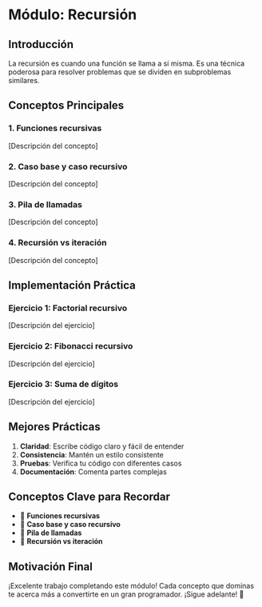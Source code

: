 # Módulo: Recursión

## Introducción

La recursión es cuando una función se llama a sí misma. Es una técnica poderosa para resolver problemas que se dividen en subproblemas similares.

## Conceptos Principales

### 1. Funciones recursivas

[Descripción del concepto]

### 2. Caso base y caso recursivo

[Descripción del concepto]

### 3. Pila de llamadas

[Descripción del concepto]

### 4. Recursión vs iteración

[Descripción del concepto]


## Implementación Práctica

### Ejercicio 1: Factorial recursivo

[Descripción del ejercicio]

### Ejercicio 2: Fibonacci recursivo

[Descripción del ejercicio]

### Ejercicio 3: Suma de dígitos

[Descripción del ejercicio]


## Mejores Prácticas

1. **Claridad**: Escribe código claro y fácil de entender
2. **Consistencia**: Mantén un estilo consistente
3. **Pruebas**: Verifica tu código con diferentes casos
4. **Documentación**: Comenta partes complejas

## Conceptos Clave para Recordar

- 🔑 **Funciones recursivas**
- 🔑 **Caso base y caso recursivo**
- 🔑 **Pila de llamadas**
- 🔑 **Recursión vs iteración**


## Motivación Final

¡Excelente trabajo completando este módulo! Cada concepto que dominas te acerca más a convertirte en un gran programador. ¡Sigue adelante! 🚀
